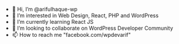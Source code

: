 - 👋 Hi, I’m @arifulhaque-wp
- 👀 I’m interested in Web Design, React, PHP and WordPress
- 🌱 I’m currently learning React JS
- 💞️ I’m looking to collaborate on WordPress Developer Community
- 📫 How to reach me "facebook.com/wpdevarif"

<!---
arifulhaque-wp/arifulhaque-wp is a ✨ special ✨ repository because its `README.md` (this file) appears on your GitHub profile.
You can click the Preview link to take a look at your changes.
--->
